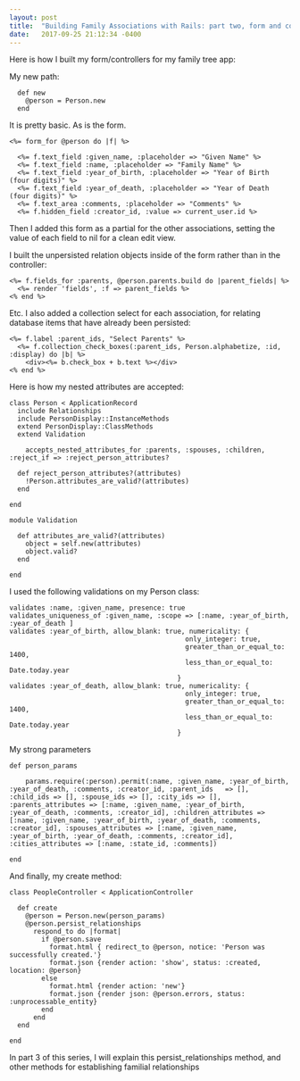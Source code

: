 ```yaml
---
layout: post
title:  "Building Family Associations with Rails: part two, form and controllers"
date:   2017-09-25 21:12:34 -0400
---
```



Here is how I built my form/controllers for my family tree app:

My new path:

```
  def new
    @person = Person.new
  end

```

It is pretty basic. As is the form.

```
<%= form_for @person do |f| %>

  <%= f.text_field :given_name, :placeholder => "Given Name" %>
  <%= f.text_field :name, :placeholder => "Family Name" %>
  <%= f.text_field :year_of_birth, :placeholder => "Year of Birth (four digits)" %>
  <%= f.text_field :year_of_death, :placeholder => "Year of Death (four digits)" %>
  <%= f.text_area :comments, :placeholder => "Comments" %>
  <%= f.hidden_field :creator_id, :value => current_user.id %>
```

Then I added this form as a partial for the other associations, setting the value of each field to nil for a clean edit view.

 I built the unpersisted relation objects inside of the form rather than in the controller:

```
<%= f.fields_for :parents, @person.parents.build do |parent_fields| %>
  <%= render 'fields', :f => parent_fields %>
<% end %>
```

Etc. I also added a collection select for each association, for relating database items that have already been persisted:

```
<%= f.label :parent_ids, "Select Parents" %>
  <%= f.collection_check_boxes(:parent_ids, Person.alphabetize, :id, :display) do |b| %>
    <div><%= b.check_box + b.text %></div>
<% end %>
```

Here is how my nested attributes are accepted:

```
class Person < ApplicationRecord
  include Relationships
  include PersonDisplay::InstanceMethods
  extend PersonDisplay::ClassMethods
  extend Validation
	
	accepts_nested_attributes_for :parents, :spouses, :children, :reject_if => :reject_person_attributes?
	
  def reject_person_attributes?(attributes)
    !Person.attributes_are_valid?(attributes)
  end
	
end
```

```
module Validation

  def attributes_are_valid?(attributes)
    object = self.new(attributes)
    object.valid?
  end
	
end
```

I used the following validations on my Person class:

```
validates :name, :given_name, presence: true
validates_uniqueness_of :given_name, :scope => [:name, :year_of_birth, :year_of_death ]
validates :year_of_birth, allow_blank: true, numericality: {
                                            only_integer: true,
                                            greater_than_or_equal_to: 1400,
                                            less_than_or_equal_to: Date.today.year
                                          }
validates :year_of_death, allow_blank: true, numericality: {
                                            only_integer: true,
                                            greater_than_or_equal_to: 1400,
                                            less_than_or_equal_to: Date.today.year
                                          }
```

My strong parameters

```
def person_params

    params.require(:person).permit(:name, :given_name, :year_of_birth, :year_of_death, :comments, :creator_id, :parent_ids   => [], :child_ids => [], :spouse_ids => [], :city_ids => [], :parents_attributes => [:name, :given_name, :year_of_birth, :year_of_death, :comments, :creator_id], :children_attributes => [:name, :given_name, :year_of_birth, :year_of_death, :comments, :creator_id], :spouses_attributes => [:name, :given_name, :year_of_birth, :year_of_death, :comments, :creator_id], :cities_attributes => [:name, :state_id, :comments])
		
end
```

And finally, my create method:

```
class PeopleController < ApplicationController

  def create
    @person = Person.new(person_params)
    @person.persist_relationships
      respond_to do |format|
        if @person.save
          format.html { redirect_to @person, notice: 'Person was successfully created.'}
          format.json {render action: 'show', status: :created, location: @person}
        else
          format.html {render action: 'new'}
          format.json {render json: @person.errors, status: :unprocessable_entity}
        end
      end
  end
	
end
```

In part 3 of this series, I will explain this persist_relationships method, and other methods for establishing familial relationships
